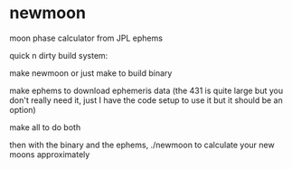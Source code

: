 # newmoon
moon phase calculator from JPL ephems

quick n dirty build system:

make newmoon or just make to build binary

make ephems to download ephemeris data (the 431 is quite large but you don't really need it, just I have the code setup to use it but it should be an option)

make all to do both

then with the binary and the ephems, ./newmoon to calculate your new moons approximately
